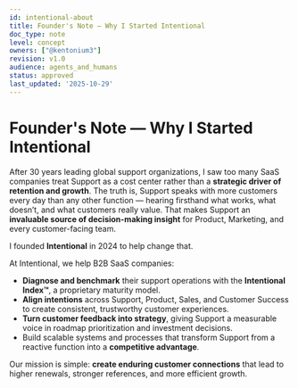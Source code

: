 ```yaml
---
id: intentional-about
title: Founder's Note — Why I Started Intentional
doc_type: note
level: concept
owners: ["@kentonium3"]
revision: v1.0
audience: agents_and_humans
status: approved
last_updated: '2025-10-29'
---
```


# Founder's Note — Why I Started Intentional

After 30 years leading global support organizations, I saw too many SaaS companies treat Support as a cost center rather than a **strategic driver of retention and growth**. The truth is, Support speaks with more customers every day than any other function — hearing firsthand what works, what doesn’t, and what customers really value. That makes Support an **invaluable source of decision-making insight** for Product, Marketing, and every customer-facing team.

I founded **Intentional** in 2024 to help change that.

At Intentional, we help B2B SaaS companies:

- **Diagnose and benchmark** their support operations with the **Intentional Index™**, a proprietary maturity model.
- **Align intentions** across Support, Product, Sales, and Customer Success to create consistent, trustworthy customer experiences.
- **Turn customer feedback into strategy**, giving Support a measurable voice in roadmap prioritization and investment decisions.
- Build scalable systems and processes that transform Support from a reactive function into a **competitive advantage**.

Our mission is simple: **create enduring customer connections** that lead to higher renewals, stronger references, and more efficient growth.

